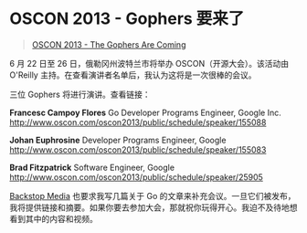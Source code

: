 # OSCON 2013 - Gophers 要来了

> [OSCON 2013 - The Gophers Are Coming](https://www.ardanlabs.com/blog/2013/07/oscon-2013-gophers-are-coming.html)

6 月 22 日至 26 日，俄勒冈州波特兰市将举办 OSCON（开源大会）。该活动由 O'Reilly 主持。在查看演讲者名单后，我认为这将是一次很棒的会议。

三位 Gophers 将进行演讲。查看链接：

**Francesc Campoy Flores**
Go Developer Programs Engineer, Google Inc.
http://www.oscon.com/oscon2013/public/schedule/speaker/155088

**Johan Euphrosine**
Developer Programs Engineer, Google
http://www.oscon.com/oscon2013/public/schedule/speaker/155083

**Brad Fitzpatrick**
Software Engineer, Google
http://www.oscon.com/oscon2013/public/schedule/speaker/25905

[Backstop Media](http://www.backstopmedia.com/) 也要求我写几篇关于 Go
的文章来补充会议。一旦它们被发布，我将提供链接和摘要。如果你要去参加大会，那就祝你玩得开心。我迫不及待地想看到其中的内容和视频。